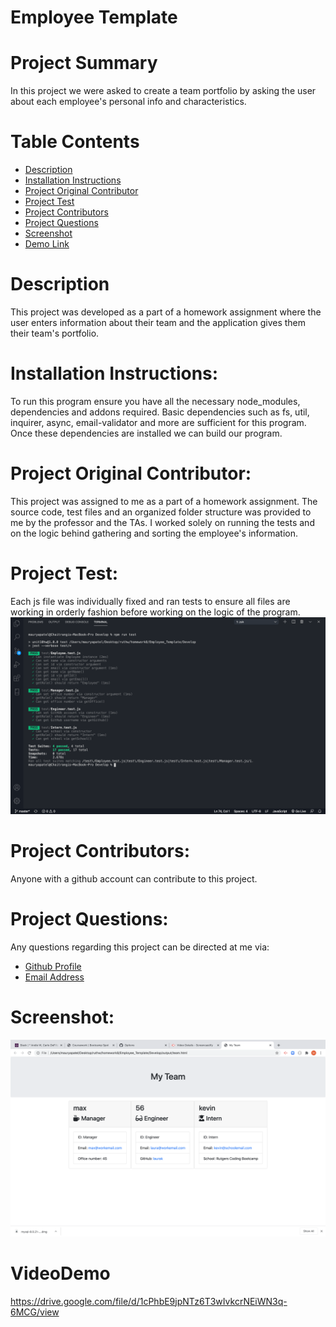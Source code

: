 # Employee Template

# Project Summary
 In this project we were asked to create a team portfolio by asking the user about each employee's personal info and characteristics. 

# Table Contents
   - [Description](#Description)
   - [Installation Instructions](#Instructions)
   - [Project Original Contributor](#Deployer)
   - [Project Test](#Testing)
   - [Project Contributors](#Contributors)
   - [Project Questions](#Questions)
   - [Screenshot](#Deployed)
   - [Demo Link](#VideoDemo)


# Description
  This project was developed as a part of a homework assignment where the user enters information about their team and the application gives them their team's portfolio.


# Installation Instructions:
  To run this program ensure you have all the necessary node_modules, dependencies and addons required. 
  Basic dependencies such as fs, util, inquirer, async, email-validator and more are sufficient for this program. Once these dependencies are installed we can build our program. 

# Project Original Contributor: 
  This project was assigned to me as a part of a homework assignment. The source code, test files and an organized folder structure was provided to me by the professor and the TAs. I worked solely on running the tests and on the logic behind gathering and sorting the employee's information. 

# Project Test:
  Each js file was individually fixed and ran tests to ensure all files are working in orderly fashion before working on the logic of the program.
![alt text](./Develop/images/test.png "Screenshot of the test conducted.")

# Project Contributors:
  Anyone with a github account can contribute to this project.

# Project Questions:
  Any questions regarding this project can be directed at me via:
  - [Github Profile](https://github.com/maurya512)
  - [Email Address](patelmaurya0512@gmail.com)

# Screenshot:
![alt text](./Develop/images/team.png "Screenshot of the final prodcut.")

# VideoDemo
https://drive.google.com/file/d/1cPhbE9jpNTz6T3wIvkcrNEiWN3q-6MCG/view


